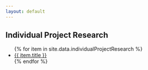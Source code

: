 ```yaml
---
layout: default
---
```

## Individual Project Research
<div class="list-navigation">
	<ul>
		{% for item in site.data.individualProjectResearch %}
			<li><a href="{{ item.link }}">{{ item.title }}</a></li>
		{% endfor %}
	</ul>
</div>